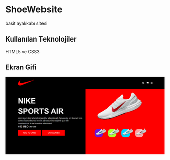 <h1> ShoeWebsite </h1>

basit ayakkabı sitesi

<h2> Kullanılan Teknolojiler </h2>

HTML5 ve CSS3

<h2> Ekran Gifi </h2>

![](ekran8.gif)